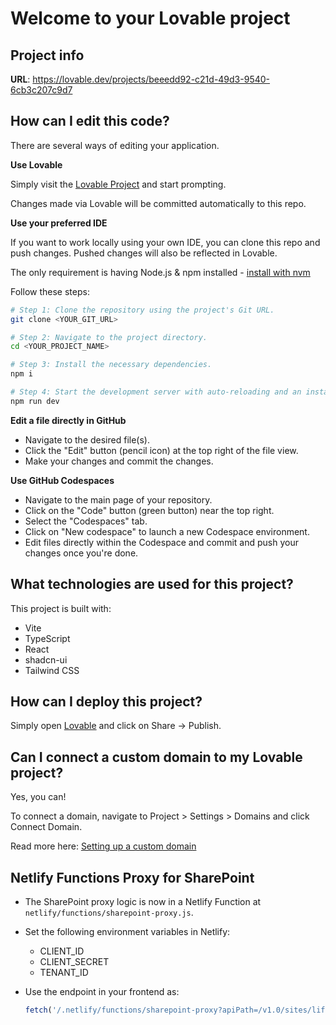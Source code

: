 # Welcome to your Lovable project

## Project info

**URL**: https://lovable.dev/projects/beeedd92-c21d-49d3-9540-6cb3c207c9d7

## How can I edit this code?

There are several ways of editing your application.

**Use Lovable**

Simply visit the [Lovable Project](https://lovable.dev/projects/beeedd92-c21d-49d3-9540-6cb3c207c9d7) and start prompting.

Changes made via Lovable will be committed automatically to this repo.

**Use your preferred IDE**

If you want to work locally using your own IDE, you can clone this repo and push changes. Pushed changes will also be reflected in Lovable.

The only requirement is having Node.js & npm installed - [install with nvm](https://github.com/nvm-sh/nvm#installing-and-updating)

Follow these steps:

```sh
# Step 1: Clone the repository using the project's Git URL.
git clone <YOUR_GIT_URL>

# Step 2: Navigate to the project directory.
cd <YOUR_PROJECT_NAME>

# Step 3: Install the necessary dependencies.
npm i

# Step 4: Start the development server with auto-reloading and an instant preview.
npm run dev
```

**Edit a file directly in GitHub**

- Navigate to the desired file(s).
- Click the "Edit" button (pencil icon) at the top right of the file view.
- Make your changes and commit the changes.

**Use GitHub Codespaces**

- Navigate to the main page of your repository.
- Click on the "Code" button (green button) near the top right.
- Select the "Codespaces" tab.
- Click on "New codespace" to launch a new Codespace environment.
- Edit files directly within the Codespace and commit and push your changes once you're done.

## What technologies are used for this project?

This project is built with:

- Vite
- TypeScript
- React
- shadcn-ui
- Tailwind CSS

## How can I deploy this project?

Simply open [Lovable](https://lovable.dev/projects/beeedd92-c21d-49d3-9540-6cb3c207c9d7) and click on Share -> Publish.

## Can I connect a custom domain to my Lovable project?

Yes, you can!

To connect a domain, navigate to Project > Settings > Domains and click Connect Domain.

Read more here: [Setting up a custom domain](https://docs.lovable.dev/tips-tricks/custom-domain#step-by-step-guide)

## Netlify Functions Proxy for SharePoint

- The SharePoint proxy logic is now in a Netlify Function at `netlify/functions/sharepoint-proxy.js`.
- Set the following environment variables in Netlify:
  - CLIENT_ID
  - CLIENT_SECRET
  - TENANT_ID
- Use the endpoint in your frontend as:
  
  ```js
  fetch('/.netlify/functions/sharepoint-proxy?apiPath=/v1.0/sites/lifemaker.sharepoint.com:/sites/CaseManagementFiles2')
  ```
